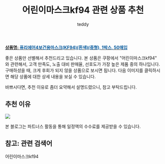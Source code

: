 ﻿---
layout: post
title:  "어린이마스크kf94 관련 상품 추천"
author: teddy
categories: [ 가구/인테리어 ]
tags: [어린이마스크kf94]
image: https://static.coupangcdn.com/image/vendor_inventory/e512/7e7cf25b791da22d990614c9493b1d3ed0c08bd1ce148a97a90060f8bc29.jpg 
description: "쿠팡에서 어린이마스크kf94 관련 상품으로 가장 고객 선호도가 높은 제품 중 하나입니다."
---

<a href="https://link.coupang.com/re/AFFSDP?lptag=AF3256674&pageKey=5895413167&itemId=10379367250&vendorItemId=77862082652&traceid=V0-153-cabcb84373b0b98e&requestid=20221226225019483235333"><b>상품명: <font color='#01579B'>퓨리에어4보건용마스크(KF94)(흰색)(중형), 1박스, 50매입</font></b></a>

좋은 상품만 선별해서 추천드리고 있습니다.
본 상품은 쿠팡에서 "어린이마스크kf94" 와 관련해서, 고객 만족도, 노출 대비 판매율, 선호도가 가장 높은 제품 중의 하나입니다.
구매하셨을 때, 크게 후회가 되지 않을 상품으로 보시면 됩니다. 
다음 이미지를 클릭하시면 해당 상품에 대한 상세 내용을 보실 수 있습니다.

바쁘시다면, 추천 이유로 좀더 요약해서 설명드렸으니, 참고 부탁드립니다.

## 추천 이유 

<a href="https://link.coupang.com/re/AFFSDP?lptag=AF3256674&pageKey=5895413167&itemId=10379367250&vendorItemId=77862082652&traceid=V0-153-cabcb84373b0b98e&requestid=20221226225019483235333"><img src="https://thumbnail9.coupangcdn.com/thumbnails/remote/q89/image/vendor_inventory/02ad/34703907fae0eed337da6d4785cb9a617592c8d27f4cdce67107c45388bc.jpg"></a> 

본 블로그는 파트너스 활동을 통해 일정액의 수수료를 제공받을 수 있습니다.

## 참고: 관련 검색어    
어린이마스크kf94